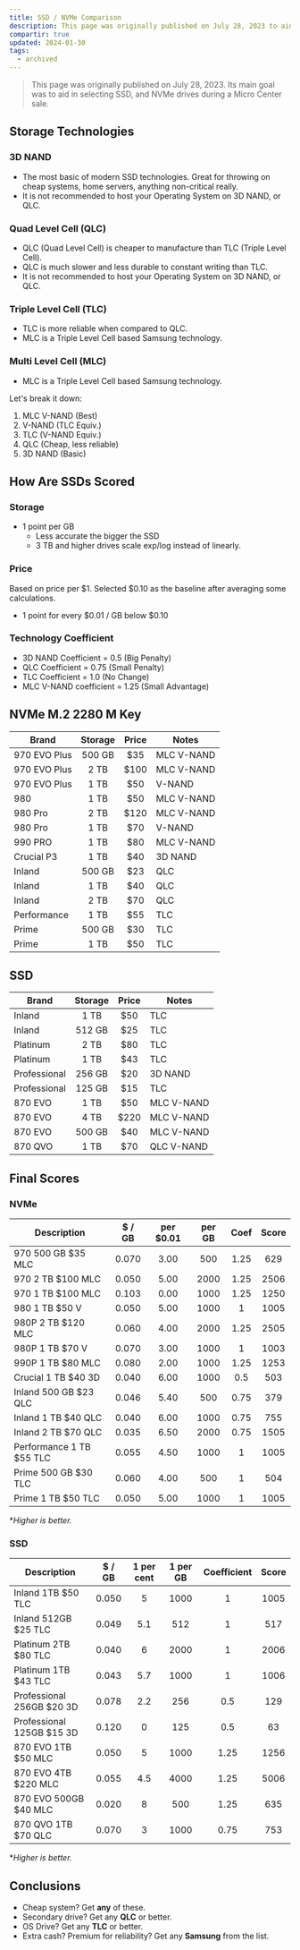 ```yaml
---
title: SSD / NVMe Comparison
description: This page was originally published on July 28, 2023 to aid in selecting SSD, NVMe drives to take advantage of an current Micro Center sale.
compartir: true
updated: 2024-01-30
tags:
  - archived
---
```


> This page was originally published on July 28, 2023. Its main goal was to aid in selecting SSD, and NVMe drives during a Micro Center sale.

## Storage Technologies

### 3D NAND

- The most basic of modern SSD technologies. Great for throwing on cheap systems, home servers, anything non-critical really.
- It is not recommended to host your Operating System on 3D NAND, or QLC.

### Quad Level Cell (QLC)

- QLC (Quad Level Cell) is cheaper to manufacture than TLC (Triple Level Cell).
- QLC is much slower and less durable to constant writing than TLC.
- It is not recommended to host your Operating System on 3D NAND, or QLC.

### Triple Level Cell (TLC)

- TLC is more reliable when compared to QLC.
- MLC is a Triple Level Cell based Samsung technology.

### Multi Level Cell (MLC)

- MLC is a Triple Level Cell based Samsung technology.

Let's break it down:

1. MLC V-NAND (Best)
2. V-NAND (TLC Equiv.)
3. TLC (V-NAND Equiv.)
4. QLC (Cheap, less reliable)
5. 3D NAND (Basic)

## How Are SSDs Scored

### Storage

- 1 point per GB
  - Less accurate the bigger the SSD
  - 3 TB and higher drives scale exp/log instead of linearly.

### Price

Based on price per $1.
Selected $0.10 as the baseline after averaging some calculations.

- 1 point for every $0.01 / GB below $0.10

### Technology Coefficient

- 3D NAND Coefficient = 0.5 (Big Penalty)
- QLC Coefficient = 0.75 (Small Penalty)
- TLC Coefficient = 1.0 (No Change)
- MLC V-NAND coefficient = 1.25 (Small Advantage)

## NVMe M.2 2280 M Key

| Brand        | Storage | Price | Notes      |
| ------------ | :-----: | :---: | ---------- |
| 970 EVO Plus | 500 GB  |  $35  | MLC V-NAND |
| 970 EVO Plus |  2 TB   | $100  | MLC V-NAND |
| 970 EVO Plus |  1 TB   |  $50  | V-NAND     |
| 980          |  1 TB   |  $50  | MLC V-NAND |
| 980 Pro      |  2 TB   | $120  | MLC V-NAND |
| 980 Pro      |  1 TB   |  $70  | V-NAND     |
| 990 PRO      |  1 TB   |  $80  | MLC V-NAND |
| Crucial P3   |  1 TB   |  $40  | 3D NAND    |
| Inland       | 500 GB  |  $23  | QLC        |
| Inland       |  1 TB   |  $40  | QLC        |
| Inland       |  2 TB   |  $70  | QLC        |
| Performance  |  1 TB   |  $55  | TLC        |
| Prime        | 500 GB  |  $30  | TLC        |
| Prime        |  1 TB   |  $50  | TLC        |

## SSD

| Brand        | Storage | Price | Notes      |
| ------------ | :-----: | :---: | ---------- |
| Inland       |  1 TB   |  $50  | TLC        |
| Inland       | 512 GB  |  $25  | TLC        |
| Platinum     |  2 TB   |  $80  | TLC        |
| Platinum     |  1 TB   |  $43  | TLC        |
| Professional | 256 GB  |  $20  | 3D NAND    |
| Professional | 125 GB  |  $15  | TLC        |
| 870 EVO      |  1 TB   |  $50  | MLC V-NAND |
| 870 EVO      |  4 TB   | $220  | MLC V-NAND |
| 870 EVO      | 500 GB  |  $40  | MLC V-NAND |
| 870 QVO      |  1 TB   |  $70  | QLC V-NAND |

## Final Scores

### NVMe

| Description              | $ / GB | per $0.01 | per GB | Coef | Score |
| ------------------------ | :----: | :-------: | :----: | :--: | :---: |
| 970 500 GB $35 MLC       | 0.070  |   3.00    |  500   | 1.25 |  629  |
| 970 2 TB $100 MLC        | 0.050  |   5.00    |  2000  | 1.25 | 2506  |
| 970 1 TB $100 MLC        | 0.103  |   0.00    |  1000  | 1.25 | 1250  |
| 980 1 TB $50 V           | 0.050  |   5.00    |  1000  |  1   | 1005  |
| 980P 2 TB $120 MLC       | 0.060  |   4.00    |  2000  | 1.25 | 2505  |
| 980P 1 TB $70 V          | 0.070  |   3.00    |  1000  |  1   | 1003  |
| 990P 1 TB $80 MLC        | 0.080  |   2.00    |  1000  | 1.25 | 1253  |
| Crucial 1 TB $40 3D      | 0.040  |   6.00    |  1000  | 0.5  |  503  |
| Inland 500 GB $23 QLC    | 0.046  |   5.40    |  500   | 0.75 |  379  |
| Inland 1 TB $40 QLC      | 0.040  |   6.00    |  1000  | 0.75 |  755  |
| Inland 2 TB $70 QLC      | 0.035  |   6.50    |  2000  | 0.75 | 1505  |
| Performance 1 TB $55 TLC | 0.055  |   4.50    |  1000  |  1   | 1005  |
| Prime 500 GB $30 TLC     | 0.060  |   4.00    |  500   |  1   |  504  |
| Prime 1 TB $50 TLC       | 0.050  |   5.00    |  1000  |  1   | 1005  |

\*_Higher is better._

### SSD

| Description               | $ / GB | 1 per cent | 1 per GB | Coefficient | Score |
| ------------------------- | :----: | :--------: | :------: | :---------: | :---: |
| Inland 1TB $50 TLC        | 0.050  |     5      |   1000   |      1      | 1005  |
| Inland 512GB $25 TLC      | 0.049  |    5.1     |   512    |      1      |  517  |
| Platinum 2TB $80 TLC      | 0.040  |     6      |   2000   |      1      | 2006  |
| Platinum 1TB $43 TLC      | 0.043  |    5.7     |   1000   |      1      | 1006  |
| Professional 256GB $20 3D | 0.078  |    2.2     |   256    |     0.5     |  129  |
| Professional 125GB $15 3D | 0.120  |     0      |   125    |     0.5     |  63   |
| 870 EVO 1TB $50 MLC       | 0.050  |     5      |   1000   |    1.25     | 1256  |
| 870 EVO 4TB $220 MLC      | 0.055  |    4.5     |   4000   |    1.25     | 5006  |
| 870 EVO 500GB $40 MLC     | 0.020  |     8      |   500    |    1.25     |  635  |
| 870 QVO 1TB $70 QLC       | 0.070  |     3      |   1000   |    0.75     |  753  |

\*_Higher is better._

## Conclusions

- Cheap system? Get **any** of these.
- Secondary drive? Get any **QLC** or better.
- OS Drive? Get any **TLC** or better.
- Extra cash? Premium for reliability? Get any **Samsung** from the list.
